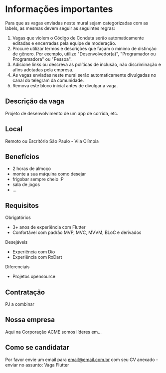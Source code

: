# Informações importantes
Para que as vagas enviadas neste mural sejam categorizadas com as labels, as mesmas devem seguir as seguintes regras:
1. Vagas que violem o Código de Conduta serão automaticamente editadas e encerradas pela equipe de moderação.
2. Procure utilizar termos e descrições que façam o mínimo de distinção de gênero. Por exemplo, utilize "Desenvolvedor(a)", "Programador ou Programadora" ou "Pessoa".
3. Adicione links ou descreva as políticas de inclusão, não discriminação e afins adotadas pela empresa.
4. As vagas enviadas neste mural serão automaticamente divulgadas no canal do telegram da comunidade.
5. Remova este bloco inicial antes de divulgar a vaga.

## Descrição da vaga

Projeto de desenvolvimento de um app de corrida, etc.

## Local

Remoto ou Escritório São Paulo - Vila Olímpia

## Benefícios

- 2 horas de almoço
- monte a sua máquina como desejar
- frigobar sempre cheio :P
- sala de jogos
- ...

## Requisitos

Obrigatórios
- 3+ anos de experiência com Flutter
- Confortável com padrão MVP, MVC, MVVM, BLoC e derivados

Desejáveis
- Experiência com Dio
- Experiência com RxDart

Diferenciais
- Projetos opensource

## Contratação

PJ a combinar

## Nossa empresa

Aqui na Corporação ACME somos líderes em...

## Como se candidatar

Por favor envie um email para email@email.com.br com seu CV anexado - enviar no assunto: Vaga Flutter
